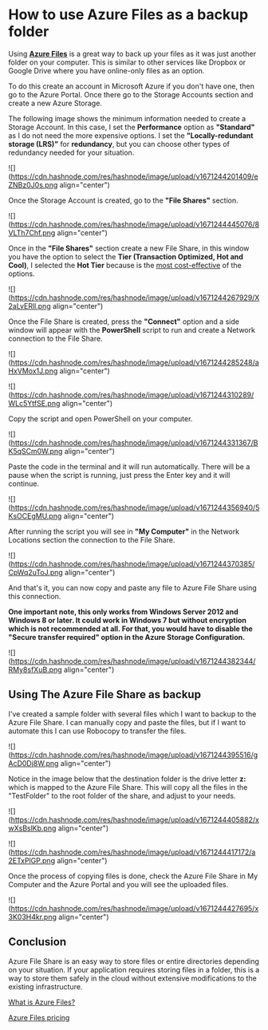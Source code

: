 # How to use Azure Files as a backup folder

Using [**Azure Files**](https://docs.microsoft.com/en-us/azure/storage/files/storage-files-introduction) is a great way to back up your files as it was just another folder on your computer. This is similar to other services like Dropbox or Google Drive where you have online-only files as an option.

To do this create an account in Microsoft Azure if you don't have one, then go to the Azure Portal. Once there go to the Storage Accounts section and create a new Azure Storage.

The following image shows the minimum information needed to create a Storage Account. In this case, I set the **Performance** option as **"Standard"** as I do not need the more expensive options. I set the **"Locally-redundant storage (LRS)"** for **redundancy**, but you can choose other types of redundancy needed for your situation.

![](https://cdn.hashnode.com/res/hashnode/image/upload/v1671244201409/eZNBz0J0s.png align="center")

Once the Storage Account is created, go to the **"File Shares"** section.

![](https://cdn.hashnode.com/res/hashnode/image/upload/v1671244445076/8VLTh7Chf.png align="center")

Once in the **"File Shares"** section create a new File Share, in this window you have the option to select the **Tier (Transaction Optimized, Hot and Cool)**, I selected the **Hot Tier** because is the [most cost-effective](https://azure.microsoft.com/en-us/pricing/details/storage/files/) of the options.

![](https://cdn.hashnode.com/res/hashnode/image/upload/v1671244267929/X2aLvERll.png align="center")

Once the File Share is created, press the **"Connect"** option and a side window will appear with the **PowerShell** script to run and create a Network connection to the File Share.

![](https://cdn.hashnode.com/res/hashnode/image/upload/v1671244285248/aHxVMox1J.png align="center")

![](https://cdn.hashnode.com/res/hashnode/image/upload/v1671244310289/WLc5YtfSE.png align="center")

Copy the script and open PowerShell on your computer.

![](https://cdn.hashnode.com/res/hashnode/image/upload/v1671244331367/BK5qSCm0W.png align="center")

Paste the code in the terminal and it will run automatically. There will be a pause when the script is running, just press the Enter key and it will continue.

![](https://cdn.hashnode.com/res/hashnode/image/upload/v1671244356940/5KsOCEgMU.png align="center")

After running the script you will see in **"My Computer"** in the Network Locations section the connection to the File Share.

![](https://cdn.hashnode.com/res/hashnode/image/upload/v1671244370385/CpWq2uToJ.png align="center")

And that's it, you can now copy and paste any file to Azure File Share using this connection.

**One important note, this only works from Windows Server 2012 and Windows 8 or later. It could work in Windows 7 but without encryption which is not recommended at all. For that, you would have to disable the "Secure transfer required" option in the Azure Storage Configuration.**

![](https://cdn.hashnode.com/res/hashnode/image/upload/v1671244382344/RMy8sfXuB.png align="center")

## **Using The Azure File Share as backup**

I've created a sample folder with several files which I want to backup to the Azure File Share. I can manually copy and paste the files, but if I want to automate this I can use Robocopy to transfer the files.

![](https://cdn.hashnode.com/res/hashnode/image/upload/v1671244395516/gAcD0Dj8W.png align="center")

Notice in the image below that the destination folder is the drive letter **z:** which is mapped to the Azure File Share. This will copy all the files in the "TestFolder" to the root folder of the share, and adjust to your needs.

![](https://cdn.hashnode.com/res/hashnode/image/upload/v1671244405882/xwXsBslKb.png align="center")

![](https://cdn.hashnode.com/res/hashnode/image/upload/v1671244417172/a2ETxPlGP.png align="center")

Once the process of copying files is done, check the Azure File Share in My Computer and the Azure Portal and you will see the uploaded files.

![](https://cdn.hashnode.com/res/hashnode/image/upload/v1671244427695/x3K03H4kr.png align="center")

## **Conclusion**

Azure File Share is an easy way to store files or entire directories depending on your situation. If your application requires storing files in a folder, this is a way to store them safely in the cloud without extensive modifications to the existing infrastructure.

[What is Azure Files?](https://docs.microsoft.com/en-us/azure/storage/files/storage-files-introduction)

[Azure Files pricing](https://azure.microsoft.com/en-us/pricing/details/storage/files/)